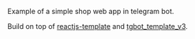 Example of a simple shop web app in telegram bot.

Build on top of [reactjs-template](https://github.com/Telegram-Mini-Apps/reactjs-template) and [tgbot_template_v3](https://github.com/Latand/tgbot_template_v3).